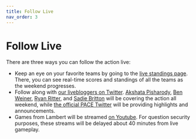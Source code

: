 ```yaml
---
title: Follow Live
nav_order: 3
---
```


# Follow Live

There are three ways you can follow the action live:

* Keep an eye on your favorite teams by going to the [live standings page](http://pace-nsc.org/live). There, you can see real-time scores and standings of all the teams as the weekend progresses.
* Follow along with [our livebloggers on Twitter](https://twitter.com/i/lists/1532909314582667264). [Akshata Pisharody](https://twitter.com/PACENSC_AP), [Ben Weiner](https://twitter.com/PACENSC_BW), [Ryan Ritter](https://twitter.com/PACENSC_RJR), and [Sadie Britton](https://twitter.com/PACENSC_SadieB) will be covering the action all weekend, while [the official PACE Twitter](https://twitter.com/PACENSC) will be providing highlights and announcements.
* Games from Lambert will be streamed [on Youtube](https://www.youtube.com/watch?v=GBUe-NYhkYw). For question security purposes, these streams will be delayed about 40 minutes from live gameplay.

